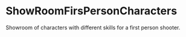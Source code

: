 # ShowRoomFirsPersonCharacters
Showroom of characters with different skills for a first person shooter.

